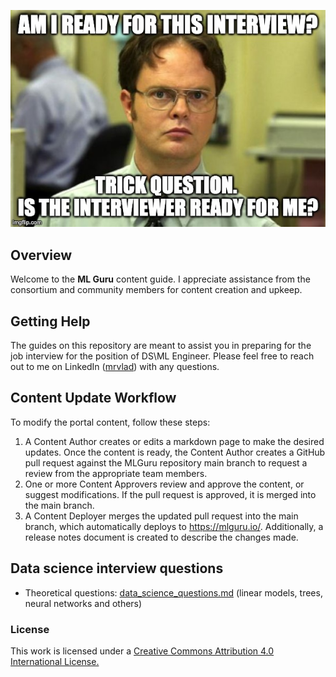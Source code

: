 ![image](.pictures/dwight.jpg)
## Overview
Welcome to the **ML Guru** content guide. I appreciate assistance from the consortium and community members for content 
creation and upkeep.

## Getting Help
The guides on this repository are meant to assist you in preparing for the job interview for the position of DS\ML 
Engineer. Please feel free to reach out to me on LinkedIn ([mrvlad](https://www.linkedin.com/in/mrvlad/)) with any 
questions.

## Content Update Workflow

To modify the portal content, follow these steps:

1. A Content Author creates or edits a markdown page to make the desired updates. Once the content is ready, the Content Author creates a GitHub pull request against the MLGuru repository main branch to request a review from the appropriate team members.
2. One or more Content Approvers review and approve the content, or suggest modifications. If the pull request is approved, it is merged into the main branch.
3. A Content Deployer merges the updated pull request into the main branch, which automatically deploys to https://mlguru.io/. Additionally, a release notes document is created to describe the changes made.

## Data science interview questions
* Theoretical questions: [data_science_questions.md](https://github.com/hipvlady/machine-learning-interview/blob/main/data_science_questions.md) (linear models, trees, neural networks and others)

### License
This work is licensed under a [Creative Commons Attribution 4.0 International License.](https://creativecommons.org/licenses/by/4.0/)

